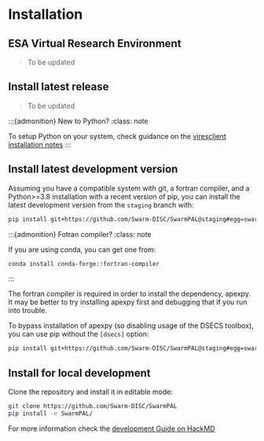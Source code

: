 # Installation

## ESA Virtual Research Environment

> To be updated

## Install latest release

> To be updated

<!-- The package is available from PyPI:

```bash
pip install swarmpal
``` -->

:::{admonition} New to Python?
:class: note

To setup Python on your system, check guidance on the [viresclient installation notes](https://viresclient.readthedocs.io/en/latest/installation.html#recommended-setup-if-starting-without-python-already)
:::

## Install latest development version

Assuming you have a compatible system with git, a fortran compiler, and a Python>=3.8 installation with a recent version of pip, you can install the latest development version from the `staging` branch with:

```bash
pip install git+https://github.com/Swarm-DISC/SwarmPAL@staging#egg=swarmpal[dsecs]
```

:::{admonition} Fotran compiler?
:class: note

If you are using conda, you can get one from:
``` bash
conda install conda-forge::fortran-compiler
```
:::

The fortran compiler is required in order to install the dependency, apexpy. It may be better to try installing apexpy first and debugging that if you run into trouble.

To bypass installation of apexpy (so disabling usage of the DSECS toolbox), you can use pip without the `[dsecs]` option:

```bash
pip install git+https://github.com/Swarm-DISC/SwarmPAL@staging#egg=swarmpal
```

## Install for local development

Clone the repository and install it in editable mode:

```bash
git clone https://github.com/Swarm-DISC/SwarmPAL
pip install -e SwarmPAL/
```

For more information check the [development Guide on HackMD](https://hackmd.io/@swarm/dev/%2Ff6YIHfqxT9yL0giWJzhr_Q)
